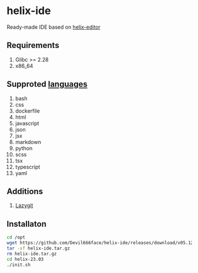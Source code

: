 # helix-ide
Ready-made IDE based on [helix-editor](https://helix-editor.com/)

## Requirements
1. Glibc >= 2.28
2. x86_64

## Supproted [languages](https://github.com/helix-editor/helix/wiki/How-to-install-the-default-language-servers)
1. bash
2. css
3. dockerfile
4. html
5. javascript
6. json
7. jsx
8. markdown
9. python
10. scss
11. tsx
12. typescript
13. yaml

## Additions
1. [Lazygit](https://github.com/jesseduffield/lazygit)

## Installaton 
```bash
cd /opt
wget https://github.com/Devil666face/helix-ide/releases/download/v05.12/helix-ide.tar.gz
tar -xf helix-ide.tar.gz
rm helix-ide.tar.gz
cd helix-23.03
./init.sh
```
